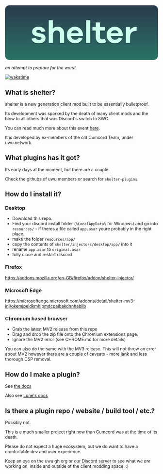 ![shelter](https://github.com/uwu/shelter/raw/main/packages/shelter-assets/svg/banner.svg)

_an attempt to prepare for the worst_

[![wakatime](https://wakatime.com/badge/github/uwu/shelter.svg)](https://wakatime.com/badge/github/uwu/shelter)

## What is shelter?

shelter is a new generation client mod built to be essentially bulletproof.

Its development was sparked by the death of many client mods and the blow
to all others that was Discord's switch to SWC.

You can read much more about this event [here](https://cumcord.com/an-exercise-in-futility).

It is developed by ex-members of the old Cumcord Team, under uwu.network.

## What plugins has it got?

Its early days at the moment, but there are a couple.

Check the githubs of uwu members or search for `shelter-plugins`.

## How do I install it?

### Desktop

- Download this repo.
- Find your discord install folder (`%LocalAppData%` for Windows) and go into `resources/` - if theres a file called `app.asar` youre probably in the right place.
- make the folder `resources/app/`
- copy the contents of `shelter/injectors/desktop/app/` into it
- rename `app.asar` to `original.asar`
- fully close and restart discord

### Firefox

https://addons.mozilla.org/en-GB/firefox/addon/shelter-injector/

### Microsoft Edge

https://microsoftedge.microsoft.com/addons/detail/shelter-mv3-inj/okemjpeidkmhjpmdcpaibakdhnheblib

### Chromium based browser

- Grab the latest MV2 release from this repo
- Drag and drop the zip file onto the Chromium extensions page.
- Ignore the MV2 error (see CHROME.md for more details)

You can also do the same with the MV3 release.
This will not throw an error about MV2 however there are a couple of
caveats - more jank and less thorough CSP removal.

## How do I make a plugin?

See [the docs](packages/shelter-docs/README.md)

Also see [Lune's docs](https://github.com/uwu/shelter/tree/main/packages/lune#readme)

## Is there a plugin repo / website / build tool / etc.?

Possibly not.

This is a much smaller project right now than Cumcord was at the time of its death.

Please do not expect a huge ecosystem,
but we do want to have a comfortable dev and user experience.

Keep an eye on the uwu gh org or [our Discord server](https://discord.gg/FhHQQrVs7U)
to see what we _are_ working on, inside and outside of the client modding space. :)
